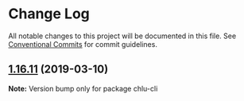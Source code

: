 # Change Log

All notable changes to this project will be documented in this file.
See [Conventional Commits](https://conventionalcommits.org) for commit guidelines.

## [1.16.11](https://gitlab.com/codsen/codsen/compare/chlu-cli@1.16.10...chlu-cli@1.16.11) (2019-03-10)

**Note:** Version bump only for package chlu-cli
